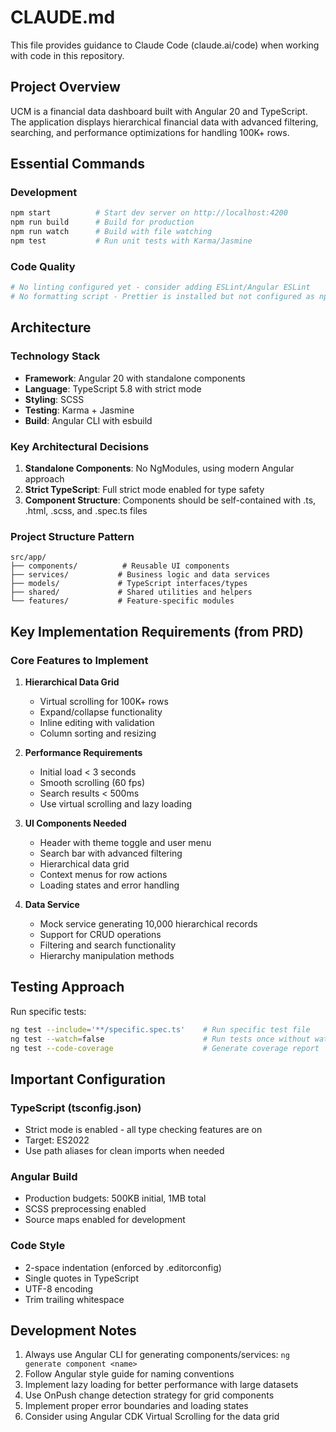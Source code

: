 # CLAUDE.md

This file provides guidance to Claude Code (claude.ai/code) when working with code in this repository.

## Project Overview

UCM is a financial data dashboard built with Angular 20 and TypeScript. The application displays hierarchical financial data with advanced filtering, searching, and performance optimizations for handling 100K+ rows.

## Essential Commands

### Development
```bash
npm start          # Start dev server on http://localhost:4200
npm run build      # Build for production
npm run watch      # Build with file watching
npm test           # Run unit tests with Karma/Jasmine
```

### Code Quality
```bash
# No linting configured yet - consider adding ESLint/Angular ESLint
# No formatting script - Prettier is installed but not configured as npm script
```

## Architecture

### Technology Stack
- **Framework**: Angular 20 with standalone components
- **Language**: TypeScript 5.8 with strict mode
- **Styling**: SCSS
- **Testing**: Karma + Jasmine
- **Build**: Angular CLI with esbuild

### Key Architectural Decisions
1. **Standalone Components**: No NgModules, using modern Angular approach
2. **Strict TypeScript**: Full strict mode enabled for type safety
3. **Component Structure**: Components should be self-contained with .ts, .html, .scss, and .spec.ts files

### Project Structure Pattern
```
src/app/
├── components/          # Reusable UI components
├── services/           # Business logic and data services
├── models/             # TypeScript interfaces/types
├── shared/             # Shared utilities and helpers
└── features/           # Feature-specific modules
```

## Key Implementation Requirements (from PRD)

### Core Features to Implement
1. **Hierarchical Data Grid**
   - Virtual scrolling for 100K+ rows
   - Expand/collapse functionality
   - Inline editing with validation
   - Column sorting and resizing

2. **Performance Requirements**
   - Initial load < 3 seconds
   - Smooth scrolling (60 fps)
   - Search results < 500ms
   - Use virtual scrolling and lazy loading

3. **UI Components Needed**
   - Header with theme toggle and user menu
   - Search bar with advanced filtering
   - Hierarchical data grid
   - Context menus for row actions
   - Loading states and error handling

4. **Data Service**
   - Mock service generating 10,000 hierarchical records
   - Support for CRUD operations
   - Filtering and search functionality
   - Hierarchy manipulation methods

## Testing Approach

Run specific tests:
```bash
ng test --include='**/specific.spec.ts'    # Run specific test file
ng test --watch=false                      # Run tests once without watching
ng test --code-coverage                    # Generate coverage report
```

## Important Configuration

### TypeScript (tsconfig.json)
- Strict mode is enabled - all type checking features are on
- Target: ES2022
- Use path aliases for clean imports when needed

### Angular Build
- Production budgets: 500KB initial, 1MB total
- SCSS preprocessing enabled
- Source maps enabled for development

### Code Style
- 2-space indentation (enforced by .editorconfig)
- Single quotes in TypeScript
- UTF-8 encoding
- Trim trailing whitespace

## Development Notes

1. Always use Angular CLI for generating components/services: `ng generate component <name>`
2. Follow Angular style guide for naming conventions
3. Implement lazy loading for better performance with large datasets
4. Use OnPush change detection strategy for grid components
5. Implement proper error boundaries and loading states
6. Consider using Angular CDK Virtual Scrolling for the data grid